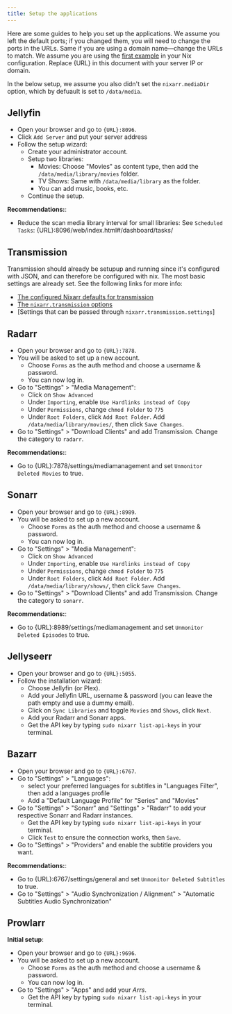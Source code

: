 ```yaml
---
title: Setup the applications
---
```


Here are some guides to help you set up the applications. We assume you left the
default ports; if you changed them, you will need to change the ports in the
URLs. Same if you are using a domain name—change the URLs to match. We assume
you are using the [first example](/wiki/examples/example-1) in your Nix
configuration. Replace {URL} in this document with your server IP or domain.

In the below setup, we assume you also didn't set the `nixarr.mediaDir`
option, which by defuault is set to `/data/media`.

## Jellyfin

- Open your browser and go to `{URL}:8096`.
- Click `Add Server` and put your server address
- Follow the setup wizard:
  - Create your administrator account.
  - Setup two libraries:
    - Movies: Choose "Movies" as content type, then add the
      `/data/media/library/movies` folder.
    - TV Shows: Same with `/data/media/library` as the folder.
    - You can add music, books, etc.
  - Continue the setup.

**Recommendations:**:

- Reduce the scan media library interval for small libraries: See
  `Scheduled Tasks`: {URL}:8096/web/index.html#/dashboard/tasks/

## Transmission

Transmission should already be setupup and running since it's configured
with JSON, and can therefore be configured with nix. The most basic settings are already set. See the following links for more info:

- [The configured Nixarr defaults for transmission](https://github.com/rasmus-kirk/nixarr/blob/28d1be070deb1a064c1967889c11c8921752fa09/nixarr/transmission/default.nix#L355)
- [The `nixarr.transmission` options](https://nixarr.com/nixos-options/#nixarr.transmission.enable)
- [Settings that can be passed through `nixarr.transmission.settings`]

## Radarr

- Open your browser and go to `{URL}:7878`.
- You will be asked to set up a new account.
  - Choose `Forms` as the auth method and choose a username & password.
  - You can now log in.
- Go to "Settings" > "Media Management":
  - Click on `Show Advanced`
  - Under `Importing`, enable `Use Hardlinks instead of Copy`
  - Under `Permissions`, change `chmod Folder` to `775`
  - Under `Root Folders`, click `Add Root Folder`. Add
  `/data/media/library/movies/`, then click `Save Changes`.
- Go to "Settings" > "Download Clients" and add Transmission. Change the
  category to `radarr`.

**Recommendations:**:

- Go to {URL}:7878/settings/mediamanagement and set `Unmonitor Deleted Movies`
  to true.

## Sonarr

- Open your browser and go to `{URL}:8989`.
- You will be asked to set up a new account.
  - Choose `Forms` as the auth method and choose a username & password.
  - You can now log in.
- Go to "Settings" > "Media Management":
  - Click on `Show Advanced`
  - Under `Importing`, enable `Use Hardlinks instead of Copy`
  - Under `Permissions`, change `chmod Folder` to `775`
  - Under `Root Folders`, click `Add Root Folder`. Add
  `/data/media/library/shows/`, then click `Save Changes`.
- Go to "Settings" > "Download Clients" and add Transmission. Change the
  category to `sonarr`.

**Recommendations:**:

- Go to {URL}:8989/settings/mediamanagement and set `Unmonitor Deleted Episodes`
  to true.

## Jellyseerr

- Open your browser and go to `{URL}:5055`.
- Follow the installation wizard:
  - Choose Jellyfin (or Plex).
  - Add your Jellyfin URL, username & password (you can leave the path
    empty and use a dummy email).
  - Click on `Sync Libraries` and toggle `Movies` and `Shows`, click `Next`.
  - Add your Radarr and Sonarr apps.
  - Get the API key by typing `sudo nixarr list-api-keys` in your terminal.

## Bazarr

- Open your browser and go to `{URL}:6767`.
- Go to "Settings" > "Languages":
  - select your preferred languages for subtitles in "Languages Filter", then
    add a languages profile
  - Add a "Default Language Profile" for "Series" and "Movies"
- Go to "Settings" > "Sonarr" and "Settings" > "Radarr" to add your respective
  Sonarr and Radarr instances.
  - Get the API key by typing `sudo nixarr list-api-keys` in your terminal.
  - Click `Test` to ensure the connection works, then `Save`.
- Go to "Settings" > "Providers" and enable the subtitle providers you want.

**Recommendations:**:

- Go to {URL}:6767/settings/general and set `Unmonitor Deleted Subtitles` to
  true.
- Go to "Settings" > "Audio Synchronization / Alignment" > "Automatic
  Subtitles Audio Synchronization"

## Prowlarr

**Initial setup**:

- Open your browser and go to `{URL}:9696`.
- You will be asked to set up a new account.
  - Choose `Forms` as the auth method and choose a username & password.
  - You can now log in.
- Go to "Settings" > "Apps" and add your _Arrs_.
  - Get the API key by typing `sudo nixarr list-api-keys` in your terminal.
